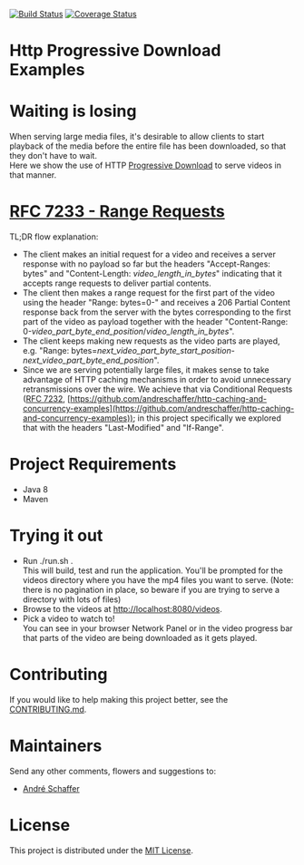 [![Build Status](https://travis-ci.org/andreschaffer/http-progressive-download-examples.svg?branch=master)](https://travis-ci.org/andreschaffer/http-progressive-download-examples)
[![Coverage Status](https://coveralls.io/repos/github/andreschaffer/http-progressive-download-examples/badge.svg?branch=master)](https://coveralls.io/github/andreschaffer/http-progressive-download-examples?branch=master)
# Http Progressive Download Examples

# Waiting is losing
When serving large media files, it's desirable to allow clients to start playback of the media 
before the entire file has been downloaded, so that they don't have to wait.  
Here we show the use of HTTP [Progressive Download](https://en.wikipedia.org/wiki/Progressive_download) 
to serve videos in that manner.

# [RFC 7233 - Range Requests](https://tools.ietf.org/html/rfc7233)
TL;DR flow explanation:  
- The client makes an initial request for a video and receives a server response with no payload so far
 but the headers "Accept-Ranges: bytes" and "Content-Length: _video_length_in_bytes_" indicating that 
 it accepts range requests to deliver partial contents.  
- The client then makes a range request for the first part of the video using the header 
 "Range: bytes=0-" and receives a 206 Partial Content response back from the server with the bytes 
 corresponding to the first part of the video as payload together with the header "Content-Range: 0-_video_part_byte_end_position_/_video_length_in_bytes_".  
- The client keeps making new requests as the video parts are played, e.g. "Range: bytes=_next_video_part_byte_start_position_-_next_video_part_byte_end_position_".  
- Since we are serving potentially large files, it makes sense to take advantage of HTTP caching mechanisms in order to avoid unnecessary retransmissions over the wire. 
 We achieve that via Conditional Requests ([RFC 7232](https://tools.ietf.org/html/rfc7232), [https://github.com/andreschaffer/http-caching-and-concurrency-examples](https://github.com/andreschaffer/http-caching-and-concurrency-examples));
 in this project specifically we explored that with the headers "Last-Modified" and "If-Range".

# Project Requirements
- Java 8
- Maven

# Trying it out
- Run ./run.sh .  
This will build, test and run the application. You'll be prompted for the videos directory 
where you have the mp4 files you want to serve. 
(Note: there is no pagination in place, so beware if you are trying to serve a directory with lots of files)  
- Browse to the videos at [http://localhost:8080/videos](http://localhost:8080/videos).  
- Pick a video to watch to!  
You can see in your browser Network Panel or in the video progress bar that parts of the video are
being downloaded as it gets played.

# Contributing
If you would like to help making this project better, see the [CONTRIBUTING.md](CONTRIBUTING.md).  

# Maintainers
Send any other comments, flowers and suggestions to:
- [André Schaffer](https://github.com/andreschaffer)

# License
This project is distributed under the [MIT License](LICENSE).
